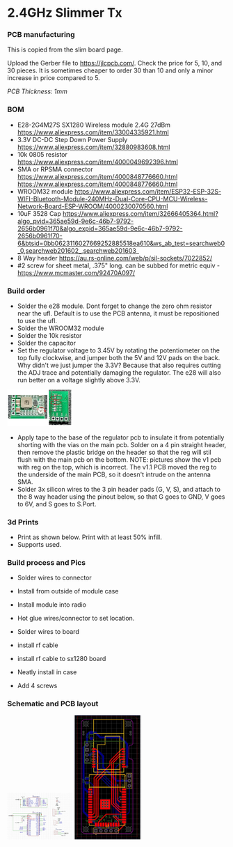 
# 2.4GHz Slimmer Tx 

### PCB manufacturing

This is copied from the slim board page.

Upload the Gerber file to https://jlcpcb.com/.  Check the price for 5, 10, and 30 pieces.  It is sometimes cheaper to order 30 than 10 and only a minor increase in price compared to 5.

*PCB Thickness: 1mm*

### BOM

- E28-2G4M27S SX1280 Wireless module 2.4G 27dBm https://www.aliexpress.com/item/33004335921.html
- 3.3V DC-DC Step Down Power Supply https://www.aliexpress.com/item/32880983608.html
- 10k 0805 resistor https://www.aliexpress.com/item/4000049692396.html
- SMA or RPSMA connector https://www.aliexpress.com/item/4000848776660.html https://www.aliexpress.com/item/4000848776660.html
- WROOM32 module https://www.aliexpress.com/item/ESP32-ESP-32S-WIFI-Bluetooth-Module-240MHz-Dual-Core-CPU-MCU-Wireless-Network-Board-ESP-WROOM/4000230070560.html
- 10uF 3528 Cap https://www.aliexpress.com/item/32666405364.html?algo_pvid=365ae59d-9e6c-46b7-9792-2656b0961f70&algo_expid=365ae59d-9e6c-46b7-9792-2656b0961f70-6&btsid=0bb0623116027669252885518ea610&ws_ab_test=searchweb0_0,searchweb201602_,searchweb201603_
- 8 Way header https://au.rs-online.com/web/p/sil-sockets/7022852/
- #2 screw for sheet metal, .375" long. can be subbed for metric equiv - https://www.mcmaster.com/92470A097/

### Build order

- Solder the e28 module.  Dont forget to change the zero ohm resistor near the ufl.  Default is to use the PCB antenna, it must be repositioned to use the ufl.
- Solder the WROOM32 module
- Solder the 10k resistor
- Solder the capacitor
- Set the regulator voltage to 3.45V by rotating the potentiometer on the top fully clockwise, and jumper both the 5V and 12V pads on the back.  Why didn't we just jumper the 3.3V?  Because that also requires cutting the ADJ trace and potentially damaging the regulator.  The e28 will also run better on a voltage slightly above 3.3V.

<img src="img/regulator_setup.jpg" width="30%">

- Apply tape to the base of the regulator pcb to insulate it from potentially shorting with the vias on the main pcb. Solder on a 4 pin straight header, then remove the plastic bridge on the header so that the reg will stil flush with the main pcb on the bottom. NOTE: pictures show the v1 pcb with reg on the top, which is incorrect. The v1.1 PCB moved the reg to the underside of the main PCB, so it doesn't intrude on the antenna SMA.
- Solder 3x silicon wires to the 3 pin header pads (G, V, S), and attach to the 8 way header using the pinout below, so that G goes to GND, V goes to 6V, and S goes to S.Port.

### 3d Prints

- Print as shown below. Print with at least 50% infill.
- Supports used.



### Build process and Pics

- Solder wires to connector
- Install from outside of module case
- Install module into radio
- Hot glue wires/connector to set location.

- Solder wires to board
- install rf cable
- install rf cable to sx1280 board
- Neatly install in case
- Add 4 screws


### Schematic and PCB layout

<img src="img/schem.jpg" width="30%">

<img src="img/layout.jpg" width="30%">

